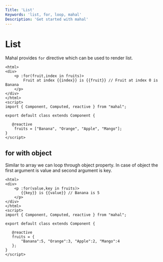 ```yaml
---
Title: 'List'
Keywords: 'list, for, loop, mahal'
Description: 'Get started with mahal'
---
```


# List

Mahal provides `for` directive which can be used to render list.

```
<html>
<div>
    <p :for(fruit,index in fruits)>
        Fruit at index {{index}} is {{fruit}} // Fruit at index 0 is Banana
    </p>
</div>
</html>
<script>
import { Component, Computed, reactive } from "mahal";

export default class extends Component {

   @reactive
    fruits = ["Banana", "Orange", "Apple", "Mango"];
}
</script>
```

## for with object

Similar to array we can loop through object property. In case of object the first argument is value and second argument is key.

```
<html>
<div>
    <p :for(value,key in fruits)>
       {{key}} is {{value}} // Banana is 5
    </p>
</div>
</html>
<script>
import { Component, Computed, reactive } from "mahal";

export default class extends Component {

   @reactive
   fruits = { 
       "Banana":5, "Orange":3, "Apple":2, "Mango":4
   };
}
</script>
```